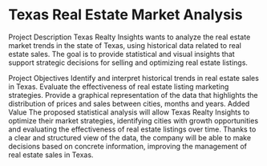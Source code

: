 # Texas Real Estate Market Analysis
Project Description
Texas Realty Insights wants to analyze the real estate market trends in the state of Texas, using historical data related to real estate sales. The goal is to provide statistical and visual insights that support strategic decisions for selling and optimizing real estate listings.

Project Objectives
Identify and interpret historical trends in real estate sales in Texas.
Evaluate the effectiveness of real estate listing marketing strategies.
Provide a graphical representation of the data that highlights the distribution of prices and sales between cities, months and years.
Added Value
The proposed statistical analysis will allow Texas Realty Insights to optimize their market strategies, identifying cities with growth opportunities and evaluating the effectiveness of real estate listings over time. Thanks to a clear and structured view of the data, the company will be able to make decisions based on concrete information, improving the management of real estate sales in Texas.
